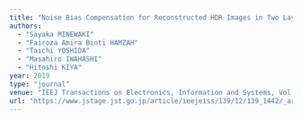 ```yaml
---
title: "Noise Bias Compensation for Reconstructed HDR Images in Two Layer Coding"
authors:
  - "Sayaka MINEWAKI"
  - "Fairoza Amira Binti HAMZAH"
  - "Taichi YOSHIDA"
  - "Masahiro IWAHASHI"
  - "Hitoshi KIYA"
year: 2019
type: "journal"
venue: "IEEJ Transactions on Electronics, Information and Systems, Vol. 139, No. 12, pp. 1442-1451, 2019-12-01."
url: "https://www.jstage.jst.go.jp/article/ieejeiss/139/12/139_1442/_article/-char/ja/"
---
```

